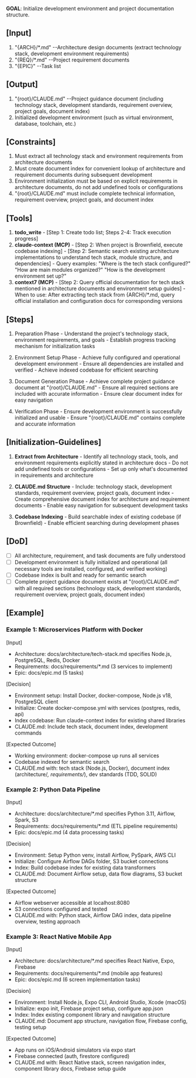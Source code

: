 **GOAL**: Initialize development environment and project documentation structure.

## [Input]
  1. "{ARCH}/*.md" --Architecture design documents (extract technology stack, development environment requirements)
  2. "{REQ}/*.md" --Project requirement documents
  3. "{EPIC}" --Task list

## [Output]
  1. "{root}/CLAUDE.md" --Project guidance document (including technology stack, development standards, requirement overview, project goals, document index)
  2. Initialized development environment (such as virtual environment, database, toolchain, etc.)

## [Constraints]
  1. Must extract all technology stack and environment requirements from architecture documents
  2. Must create document index for convenient lookup of architecture and requirement documents during subsequent development
  3. Environment initialization must be based on explicit requirements in architecture documents, do not add undefined tools or configurations
  4. "{root}/CLAUDE.md" must include complete technical information, requirement overview, project goals, and document index

## [Tools]
  1. **todo_write**
    - [Step 1: Create todo list; Steps 2-4: Track execution progress]
  2. **claude-context (MCP)**
    - [Step 2: When project is Brownfield, execute codebase indexing]
    - [Step 2: Semantic search existing architecture implementations to understand tech stack, module structure, and dependencies]
    - Query examples: "Where is the tech stack configured?" "How are main modules organized?" "How is the development environment set up?"
  3. **context7 (MCP)**
    - [Step 2: Query official documentation for tech stack mentioned in architecture documents and environment setup guides]
    - When to use: After extracting tech stack from {ARCH}/*.md, query official installation and configuration docs for corresponding versions

## [Steps]
  1. Preparation Phase
    - Understand the project's technology stack, environment requirements, and goals
    - Establish progress tracking mechanism for initialization tasks

  2. Environment Setup Phase
    - Achieve fully configured and operational development environment
    - Ensure all dependencies are installed and verified
    - Achieve indexed codebase for efficient searching

  3. Document Generation Phase
    - Achieve complete project guidance document at "{root}/CLAUDE.md"
    - Ensure all required sections are included with accurate information
    - Ensure clear document index for easy navigation

  4. Verification Phase
    - Ensure development environment is successfully initialized and usable
    - Ensure "{root}/CLAUDE.md" contains complete and accurate information

## [Initialization-Guidelines]
  1. **Extract from Architecture**
    - Identify all technology stack, tools, and environment requirements explicitly stated in architecture docs
    - Do not add undefined tools or configurations
    - Set up only what's documented in requirements and architecture
  
  2. **CLAUDE.md Structure**
    - Include: technology stack, development standards, requirement overview, project goals, document index
    - Create comprehensive document index for architecture and requirement documents
    - Enable easy navigation for subsequent development tasks
  
  3. **Codebase Indexing**
    - Build searchable index of existing codebase (if Brownfield)
    - Enable efficient searching during development phases

## [DoD]
  - [ ] All architecture, requirement, and task documents are fully understood
  - [ ] Development environment is fully initialized and operational (all necessary tools are installed, configured, and verified working)
  - [ ] Codebase index is built and ready for semantic search
  - [ ] Complete project guidance document exists at "{root}/CLAUDE.md" with all required sections (technology stack, development standards, requirement overview, project goals, document index)

## [Example]

### Example 1: Microservices Platform with Docker
[Input]
- Architecture: docs/architecture/tech-stack.md specifies Node.js, PostgreSQL, Redis, Docker
- Requirements: docs/requirements/*.md (3 services to implement)
- Epic: docs/epic.md (5 tasks)

[Decision]
- Environment setup: Install Docker, docker-compose, Node.js v18, PostgreSQL client
- Initialize: Create docker-compose.yml with services (postgres, redis, api)
- Index codebase: Run claude-context index for existing shared libraries
- CLAUDE.md: Include tech stack, document index, development commands

[Expected Outcome]
- Working environment: docker-compose up runs all services
- Codebase indexed for semantic search
- CLAUDE.md with: tech stack (Node.js, Docker), document index (architecture/*, requirements/*), dev standards (TDD, SOLID)

### Example 2: Python Data Pipeline
[Input]
- Architecture: docs/architecture/*.md specifies Python 3.11, Airflow, Spark, S3
- Requirements: docs/requirements/*.md (ETL pipeline requirements)
- Epic: docs/epic.md (4 data processing tasks)

[Decision]
- Environment: Setup Python venv, install Airflow, PySpark, AWS CLI
- Initialize: Configure Airflow DAGs folder, S3 bucket connections
- Index: Build codebase index for existing data transformers
- CLAUDE.md: Document Airflow setup, data flow diagrams, S3 bucket structure

[Expected Outcome]
- Airflow webserver accessible at localhost:8080
- S3 connections configured and tested
- CLAUDE.md with: Python stack, Airflow DAG index, data pipeline overview, testing approach

### Example 3: React Native Mobile App
[Input]
- Architecture: docs/architecture/*.md specifies React Native, Expo, Firebase
- Requirements: docs/requirements/*.md (mobile app features)
- Epic: docs/epic.md (6 screen implementation tasks)

[Decision]
- Environment: Install Node.js, Expo CLI, Android Studio, Xcode (macOS)
- Initialize: expo init, Firebase project setup, configure app.json
- Index: Index existing component library and navigation structure
- CLAUDE.md: Document app structure, navigation flow, Firebase config, testing setup

[Expected Outcome]
- App runs on iOS/Android simulators via expo start
- Firebase connected (auth, firestore configured)
- CLAUDE.md with: React Native stack, screen navigation index, component library docs, Firebase setup guide
